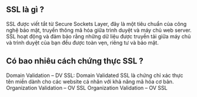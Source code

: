 ## SSL là gì ?
SSL được viết tắt từ Secure Sockets Layer, đây là một tiêu chuẩn của công nghệ bảo mật, truyền thông mã hóa giữa trình duyệt và máy chủ web server. SSL hoạt động và đảm bảo rằng những dữ liệu được truyền tải giữa máy chủ và trình duyệt của bạn đều được toàn vẹn, riêng tư và bảo mật.  
## Có bao nhiêu cách chứng thực SSL ?
Domain Validation – DV SSL: Domain Validated SSL là chứng chỉ xác thực tên miền dành cho các website cá nhân với khả năng mã hóa cơ bản.  Organization Validation – OV SSL
Organization Validation – OV SSL
